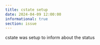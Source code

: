 ```yaml
---
title: cstate setup
date: 2024-04-09 12:00:00
informational: true
section: issue
---
```


cstate was setup to inform about the status
